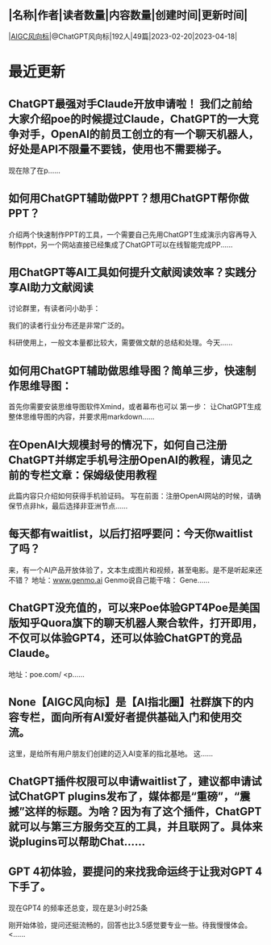 |名称|作者|读者数量|内容数量|创建时间|更新时间|
---
|[AIGC风向标](https://xiaobot.net/p/8426?refer=0b133df9-27dc-423b-8101-639049001c13)|@ChatGPT风向标|192人|49篇|2023-02-20|2023-04-18|

# 最近更新
## ChatGPT最强对手Claude开放申请啦！ 我们之前给大家介绍poe的时候提过Claude，ChatGPT的一大竞争对手，OpenAI的前员工创立的有一个聊天机器人，好处是API不限量不要钱，使用也不需要梯子。
现在除了在p......
## 如何用ChatGPT辅助做PPT？想用ChatGPT帮你做PPT？
介绍两个快速制作PPT的工具，一个需要自己先用ChatGPT生成演示内容再导入制作ppt，另一个网站直接已经集成了ChatGPT可以在线智能完成PP......
## 用ChatGPT等AI工具如何提升文献阅读效率？实践分享AI助力文献阅读  
讨论群里，有读者问小助手：

我们的读者行业分布还是非常广泛的。

科研使用上，一般文本量都比较大，需要做文献的总结和处理。今天......
## 如何用ChatGPT辅助做思维导图？简单三步，快速制作思维导图：
首先你需要安装思维导图软件Xmind，或者幕布也可以
第一步：
让ChatGPT生成整体思维导图的内容，并要求用markdown......
## 在OpenAI大规模封号的情况下，如何自己注册ChatGPT并绑定手机号注册OpenAI的教程，请见之前的专栏文章：保姆级使用教程
此篇内容只介绍如何获得手机验证码。
写在前面：注册OpenAI网站的时候，请确保节点非hk，最后选择非亚洲节点......
## 每天都有waitlist，以后打招呼要问：今天你waitlist了吗？
 来，有一个AI产品开放体验了，文本生成图片和视频，甚至电影。是不是听起来还不错？
地址：www.genmo.ai
Genmo说自己能干啥：
Gene......
## ChatGPT没充值的，可以来Poe体验GPT4Poe是美国版知乎Quora旗下的聊天机器人聚合软件，打开即用，不仅可以体验GPT4，还可以体验ChatGPT的竞品Claude。
地址：poe.com/
<p......
## None【AIGC风向标】是【AI指北圈】社群旗下的内容专栏，面向所有AI爱好者提供基础入门和使用交流。

这里，是给所有用户朋友们创建的迈入AI变革的指北基地。
这......
## ChatGPT插件权限可以申请waitlist了，建议都申请试试ChatGPT plugins发布了，媒体都是“重磅”，“震撼”这样的标题。为啥？因为有了这个插件，ChatGPT就可以与第三方服务交互的工具，并且联网了。具体来说plugins可以帮助Chat......
## GPT 4初体验，要提问的来找我命运终于让我对GPT 4下手了。
现在GPT4 的频率还总变，现在是3小时25条

刚开始体验，提问还挺流畅的，回答也比3.5感觉要专业一些。待我慢慢体会。<......

